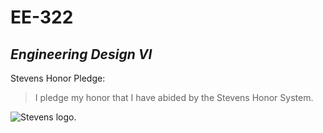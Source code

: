 # **EE-322**
## _Engineering Design VI_
Stevens Honor Pledge:
> I pledge my honor that I have abided by the Stevens Honor System.

![Stevens logo.](https://i.pinimg.com/originals/65/67/3d/65673df00a2c8a0e8cbeb68abb7174e4.png)
